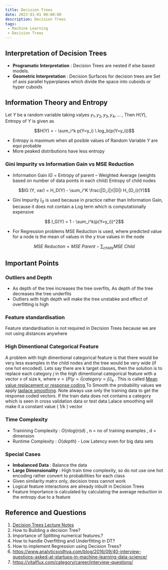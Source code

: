 ```yaml
---
title: Decision Trees
date: 2023-01-01 00:00:00
description: Decision Trees
tags: 
 - Machine Learning
 - Decision Trees
---
```


## Interpretation of Decision Trees

- **Programatic Interpretation** : Decision Trees are nested if else based models. 
- **Geometric Interpretation** : Decision Surfaces for decision trees are Set of axis parallel hyperplanes which divide the space into cuboids or hyper cuboids 

## Information Theory and Entropy

Let $Y$  be a random variable taking valyes $y_1, y_2,y_3,y_4, ...$ , Then $H(Y)$,  Entropy of $Y$ is given as 

$$H(Y) = - \sum_i^k p(Y=y_i) \ log_b(p(Y=y_i))$$

- Entropy is maximum when all posible values of Random Variable $Y$ are equi probable
- More peaked distributions have less entropy  

### Gini Impurity vs Information Gain vs MSE Reduction

- Information Gain $IG$ = Entropy of parent – Weighted Average (weights based on number of data points in each child) Entropy of child nodes

$$IG (Y, var) = H_D(Y)  - \sum_i^K \frac{|D_i|}{|D|} H_{D_i}(Y)$$

- Gini Impurity  $I_G$ is used because in practice rather than Information Gain, because it does not contain a Log term which is computationally expensive 

$$ I_G(Y) = 1 - \sum_i^k(p(Y=y_i))^2$$

- For Regression problems MSE Reduction is used, where predicted value for a node is the mean of  values in the y true values in the node

$$MSE \ Reduction = MSE\ Parent - \sum_{childs} MSE\  Child$$

## Important Points
### Outliers and Depth
- As depth of the tree increases the tree overfits, As depth of the tree decreases the tree underfits   
- Outliers with high depth will make the tree unstabke and effect of overfitting is high 

### Feature standardisation
Feature standardisation is not required in Decision Trees because we are not using distances anywhere

### High Dimentional Categorical Feature
A problem with high dimentional categorical feature is that there would be very less examples in the child nodes and the tree would be very wide (if one hot encoded).  Lets say there are k target classes, then the solution is to replace each category $j$ in the high dimentional categorical feature with a vector $v$ of size k, where $v = \{P(y=i|category=j)\}_k$ . This is called [Mean value replacement or response coding ](https://thierrymoudiki.github.io/blog/2020/04/24/python/r/misc/target-encoder-correlation) To Smooth the probability values we apply [laplace smoothing](https://towardsdatascience.com/laplace-smoothing-in-na%C3%AFve-bayes-algorithm-9c237a8bdece). Note always use only the training data to get the response coded vectors. If the train data does not contains a category which is seen in cross validation data or test data Lalace smoothing will make it a constant value ( 1/k ) vector 

### Time Complexity
- Trainining Complexity : $O(nlog(n)d)$ , n = no of training examples , d = dimension 
- Runtime Complexity : $O(depth)$ - Low Latency even for big data sets

### Special Cases
- **Imbalanced Data** : Balance the data 
- **Large Dimensionality** : High train time complexity, so  do not use one hot encoding rather convert to probabilities for each class
- Given similarity matrx only, decision tress cannot work
- Logical feature interactions are already inbuilt in Decision Trees
- Feature Importance is calculated by calculating the average reduction in the entropy due to a feature 


## Reference and Questions
1. [Decision Trees Lecture Notes](https://homepage.cs.uri.edu/faculty/hamel/courses/2014/spring2014/csc581/lecture-notes/31-decision-trees.pdf)
2. How to Building a decision Tree?
3. Importance of Splitting numerical features.?
4. How to handle Overfitting and Underfitting in DT?
5. How to implement Regression using Decision Trees?
6. https://www.analyticsvidhya.com/blog/2016/09/40-interview-questions-asked-at-startups-in-machine-learning-data-science/
7. https://vitalflux.com/category/career/interview-questions/